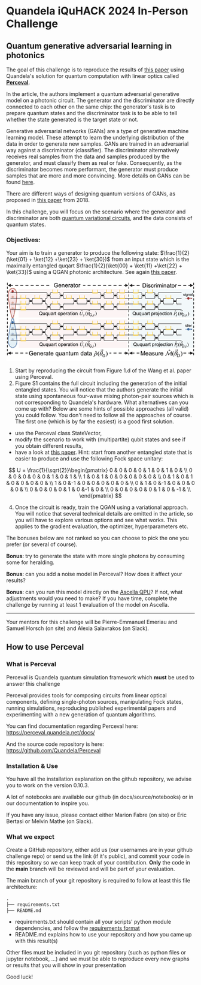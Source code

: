 # Quandela iQuHACK 2024 In-Person Challenge

## Quantum generative adversarial learning in photonics

The goal of this challenge is to reproduce the results of [this paper](https://arxiv.org/abs/2310.00585) using Quandela's solution for quantum computation with linear optics called [__Perceval__](https://perceval.quandela.net). 

In the article, the authors implement a quantum adversarial generative model on a photonic circuit. The generator and the discriminator are directly connected to each other on the same chip: the generator's task is to prepare quantum states and the discriminator task is to be able to tell whether the state generated is the target state or not.

Generative adversarial networks (GANs) are a type of generative machine learning model. These attempt to learn the underlying distribution of the data in order to generate new samples. GANs are trained in an adversarial way against a discriminator (classifier). The discriminator alternatively receives real samples from the data and samples produced by the generator, and must classify them as real or fake. Consequently, as the discriminator becomes more performant, the generator must produce samples that are more and more convincing. More details on GANs can be found [here](https://developers.google.com/machine-learning/gan).

There are different ways of designing quantum versions of GANs, as proposed in [this paper](https://arxiv.org/abs/1804.09139) from 2018.

In this challenge, you will focus on the scenario where the generator and discriminator are both [quantum variational circuits](https://arxiv.org/abs/2012.09265), and the data consists of quantum states. 

### Objectives:
Your aim is to train a generator to produce the following state: $\frac{1}{2}(\ket{01} + \ket{12} +\ket{23} + \ket{30})$ from an input state which is the maximally entangled quqart $\frac{1}{2}(\ket{00} + \ket{11} +\ket{22} + \ket{33})$ using a QGAN photonic architecture. See again [this paper](https://arxiv.org/abs/2310.00585).

<p align="center">
<img src="images/photonicQGAN.png"/>
</p>

1. Start by reproducing the circuit from Figure 1.d of the Wang et al. paper using Perceval.
2. Figure S1 contains the full circuit including the generation of the initial entangled states. You will notice that the authors generate the initial state using spontaneous four-wave mixing photon-pair sources which is not corresponding to Quandela's hardware. What alternatives can you come up with? Below are some hints of possible approaches (all valid) you could follow. You don't need to follow all the approaches of course. The first one (which is by far the easiest) is a good first solution.
 - use the Perceval class StateVector,
 - modify the scenario to work with (multipartite) qubit states and see if you obtain different results,
 - have a look at [this paper](https://arxiv.org/abs/2302.07357). Hint: start from another entangled state that is easier to produce and use the following Fock space unitary:

$$ U = \frac{1}{\sqrt{2}}\begin{pmatrix}
                        0 & 0 & 0 & 0 & 1 & 0 & 1 & 0 & \\
                        0 & 0 & 0 & 0 & 0 & 1 & 0 & 1 & \\
                        1 & 0 & 1 & 0 & 0 & 0 & 0 & 0 & \\
                        0 & 1 & 0 & 1 & 0 & 0 & 0 & 0 & \\
                        1 & 0 &-1 & 0 & 0 & 0 & 0 & 0 & \\
                        0 & 1 & 0 &-1 & 0 & 0 & 0 & 0 & \\
                        0 & 0 & 0 & 0 & 1 & 0 &-1 & 0 & \\
                        0 & 0 & 0 & 0 & 0 & 1 & 0 & -1 & \\
                        \end{pmatrix} $$ 
   
4. Once the circuit is ready, train the QGAN using a variational approach. You will notice that several technical details are omitted in the article, so you will have to explore various options and see what works. This applies to the gradient evaluation, the optimizer, hyperparameters etc.

The bonuses below are not ranked so you can choose to pick the one you prefer (or several of course).

__Bonus__: try to generate the state with more single photons by consuming some for heralding.

__Bonus__: can you add a noise model in Perceval? How does it affect your results?

__Bonus__: can you run this model directly on the [Ascella QPU](https://cloud.quandela.com)? If not, what adjustments would you need to make? If you have time, complete the challenge by running at least 1 evaluation of the model on Ascella.


---
Your mentors for this challenge will be Pierre-Emmanuel Emeriau and Samuel Horsch (on site) and Alexia Salavrakos (on Slack).

## How to use Perceval

### What is Perceval
Perceval is Quandela quantum simulation framework which **must** be used to answer this challenge

Perceval provides tools for composing circuits from linear optical components, defining single-photon sources, manipulating Fock states, running simulations, reproducing published experimental papers and experimenting with a new generation of quantum algorithms.

You can find documentation regarding Perceval here: https://perceval.quandela.net/docs/

And the source code repository is here: https://github.com/Quandela/Perceval

### Installation & Use
You have all the installation explanation on the github repository, we advise you to work on the version 0.10.3.

A lot of notebooks are available our github (in docs/source/notebooks) or in our documentation to inspire you.

If you have any issue, please contact either Marion Fabre (on site) or Eric Bertasi or Melvin Mathe (on Slack).

### What we expect
Create a GitHub repository, either add us (our usernames are in your github challenge repo) or send us the link (if it's public), and commit your code in this repository so we can keep track of your contribution. **Only** the code in the **main** branch will be reviewed and will be part of your evaluation.

The main branch of your git repository is required to follow at least this file architecture:
```
.
├── requirements.txt
├── README.md
```
- requirements.txt should contain all your scripts' python module dependencies, and follow the [requirements format](https://pip.pypa.io/en/stable/reference/requirements-file-format/)
- README.md explains how to use your repository and how you came up with this result(s)

Other files must be included in you git repository (such as python files or jupyter notebook, ...) and we must be able to reproduce every new graphs or results that you will show in your presentation

Good luck!

